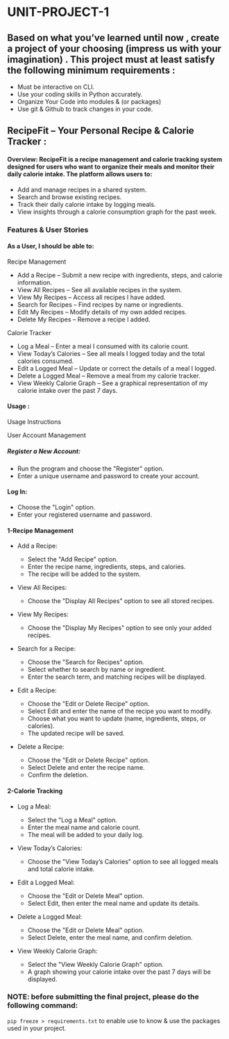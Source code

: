 # UNIT-PROJECT-1



## Based on what you’ve learned until now , create a project of your choosing (impress us with your imagination) . This project must at least satisfy the following minimum requirements :

- Must be interactive on CLI.
- Use your coding skills in Python accurately.
- Organize Your Code into modules & (or packages)
- Use git & Github to track changes in your code.

## RecipeFit – Your Personal Recipe & Calorie Tracker :

#### Overview: RecipeFit is a recipe management and calorie tracking system designed for users who want to organize their meals and monitor their daily calorie intake. The platform allows users to: 
- Add and manage recipes in a shared system.
- Search and browse existing recipes.
- Track their daily calorie intake by logging meals.
- View insights through a calorie consumption graph for the past week.

### Features & User Stories
#### As a User, I should be able to:
Recipe Management

- Add a Recipe – Submit a new recipe with ingredients, steps, and calorie information.
- View All Recipes – See all available recipes in the system.
- View My Recipes – Access all recipes I have added.
- Search for Recipes – Find recipes by name or ingredients.
- Edit My Recipes – Modify details of my own added recipes.
- Delete My Recipes – Remove a recipe I added.

Calorie Tracker

- Log a Meal – Enter a meal I consumed with its calorie count.
- View Today’s Calories – See all meals I logged today and the total calories consumed.
- Edit a Logged Meal – Update or correct the details of a meal I logged.
- Delete a Logged Meal – Remove a meal from my calorie tracker.
- View Weekly Calorie Graph – See a graphical representation of my calorie intake over the past 7 days.



#### Usage :
 Usage Instructions

User Account Management

##### Register a New Account:

- Run the program and choose the "Register" option.
- Enter a unique username and password to create your account.
#### Log In:

- Choose the "Login" option.
- Enter your registered username and password.

#### 1-Recipe Management
- Add a Recipe:

   - Select the "Add Recipe" option.
   - Enter the recipe name, ingredients, steps, and calories.
   - The recipe will be added to the system.

- View All Recipes:

  - Choose the "Display All Recipes" option to see all stored recipes.
  
- View My Recipes:

  - Choose the "Display My Recipes" option to see only your added recipes.
- Search for a Recipe:

  - Choose the "Search for Recipes" option.
  - Select whether to search by name or ingredient.
  - Enter the search term, and matching recipes will be displayed.
- Edit a Recipe:

  - Choose the "Edit or Delete Recipe" option.
  - Select Edit and enter the name of the recipe you want to modify.
  - Choose what you want to update (name, ingredients, steps, or calories).
  - The updated recipe will be saved.
- Delete a Recipe:

  - Choose the "Edit or Delete Recipe" option.
  - Select Delete and enter the recipe name.
  - Confirm the deletion.
#### 2-Calorie Tracking
- Log a Meal:

  - Select the "Log a Meal" option.
  - Enter the meal name and calorie count.
  - The meal will be added to your daily log.
- View Today’s Calories:

  - Choose the "View Today’s Calories" option to see all logged meals and total calorie intake.
- Edit a Logged Meal:

  - Choose the "Edit or Delete Meal" option.
  - Select Edit, then enter the meal name and update its details.
- Delete a Logged Meal:

  - Choose the "Edit or Delete Meal" option.
  - Select Delete, enter the meal name, and confirm deletion. 
- View Weekly Calorie Graph:
  - Select the "View Weekly Calorie Graph" option.
  - A graph showing your calorie intake over the past 7 days will be displayed.




### NOTE: before submitting the final project, please do the following command:
`pip freeze > requirements.txt` to enable use to know & use the packages used in your project.
